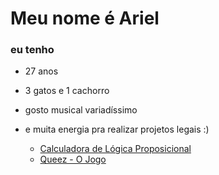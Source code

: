 # Meu nome é **Ariel**


### eu tenho
- 27 anos
- 3 gatos e 1 cachorro
- gosto musical variadíssimo
- e muita energia pra realizar projetos legais :)


  - [Calculadora de Lógica Proposicional](https://arielcavalcante.github.io/calculadora-logica-proposicional)
  - [Queez - O Jogo](https://arielcavalcante.github.io/queez-o-jogo)
